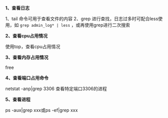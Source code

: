 **1、查看日志**

1、tail 命令可用于查看文件的内容
2、grep 进行查找，日志过多时可配合less使用，如 `grep admin_log* | less` ，或再使用grep进行二次搜索

**2、查看cpu占用情况**

使用top，查看cpu占用情况  

**3、查看内存占用情况**

free

**4、查看端口占用命令**

netstat -anp|grep 3306 查看特定端口3306的进程

**5、查看进程**

ps -aux|grep xxx或ps -ef|grep xxx